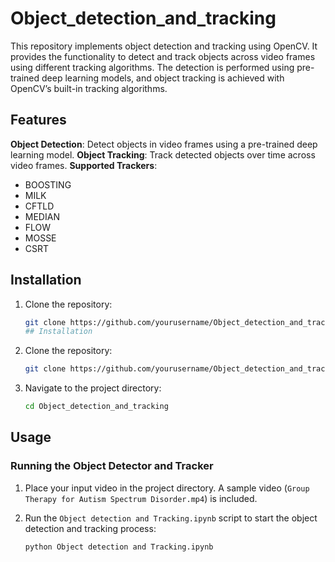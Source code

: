 # Object_detection_and_tracking
This repository implements object detection and tracking using OpenCV. It provides the functionality to detect and track objects across video frames using different tracking algorithms. The detection is performed using pre-trained deep learning models, and object tracking is achieved with OpenCV’s built-in tracking algorithms.
## Features
**Object Detection**: Detect objects in video frames using a pre-trained deep learning model.
**Object Tracking**: Track detected objects over time across video frames.
**Supported Trackers**:
- BOOSTING
- MILK
- CFTLD
- MEDIAN
- FLOW
- MOSSE
- CSRT
## Installation

1. Clone the repository:

   ```bash
   git clone https://github.com/yourusername/Object_detection_and_tracking.git
   ## Installation

1. Clone the repository:

   ```bash
   git clone https://github.com/yourusername/Object_detection_and_tracking.git
   ```

2. Navigate to the project directory:

   ```bash
   cd Object_detection_and_tracking
   ```

## Usage

### Running the Object Detector and Tracker

1. Place your input video in the project directory. A sample video (`Group Therapy for Autism Spectrum Disorder.mp4`) is included.
2. Run the `Object detection and Tracking.ipynb` script to start the object detection and tracking process:

   ```bash
   python Object detection and Tracking.ipynb
   ```
